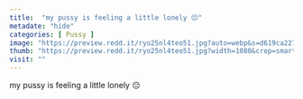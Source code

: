 ```yaml
---
title:  "my pussy is feeling a little lonely 😔"
metadate: "hide"
categories: [ Pussy ]
image: "https://preview.redd.it/ryo25nl4teo51.jpg?auto=webp&s=d619ca22701b1a9f52195c1507e24bf01b534892"
thumb: "https://preview.redd.it/ryo25nl4teo51.jpg?width=1080&crop=smart&auto=webp&s=124f07c0d433cb6caa8597e090586e0ebc6915e7"
visit: ""
---
```

my pussy is feeling a little lonely 😔
